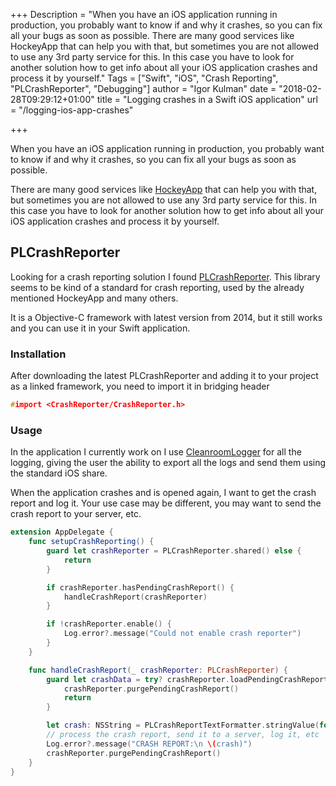 +++
Description = "When you have an iOS application running in production, you probably want to know if and why it crashes, so you can fix all your bugs as soon as possible. There are many good services like HockeyApp that can help you with that, but sometimes you are not allowed to use any 3rd party service for this. In this case you have to look for another solution how to get info about all your iOS application crashes and process it by yourself."
Tags = ["Swift", "iOS", "Crash Reporting", "PLCrashReporter", "Debugging"]
author = "Igor Kulman"
date = "2018-02-28T09:29:12+01:00"
title = "Logging crashes in a Swift iOS application"
url = "/logging-ios-app-crashes"

+++

When you have an iOS application running in production, you probably want to know if and why it crashes, so you can fix all your bugs as soon as possible.

There are many good services like [HockeyApp](https://www.hockeyapp.net/) that can help you with that, but sometimes you are not allowed to use any 3rd party service for this. In this case you have to look for another solution how to get info about all your iOS application crashes and process it by yourself.

## PLCrashReporter

Looking for a crash reporting solution I found [PLCrashReporter](https://www.plcrashreporter.org/). This library seems to be kind of a standard for crash reporting, used by the already mentioned HockeyApp and many others.

It is a Objective-C framework with latest version from 2014, but it still works and you can use it in your Swift application.

### Installation

After downloading the latest PLCrashReporter and adding it to your project as a linked framework, you need to import it in bridging header

```c
#import <CrashReporter/CrashReporter.h>
```

### Usage

In the application I currently work on I use [CleanroomLogger](https://github.com/emaloney/CleanroomLogger) for all the logging, giving the user the ability to export all the logs and send them using the standard iOS share.

<!--more-->

When the application crashes and is opened again, I want to get the crash report and log it. Your use case may be different, you may want to send the crash report to your server, etc.

```swift
extension AppDelegate {
    func setupCrashReporting() {
        guard let crashReporter = PLCrashReporter.shared() else {
            return
        }

        if crashReporter.hasPendingCrashReport() {
            handleCrashReport(crashReporter)
        }

        if !crashReporter.enable() {
            Log.error?.message("Could not enable crash reporter")
        }
    }

    func handleCrashReport(_ crashReporter: PLCrashReporter) {
        guard let crashData = try? crashReporter.loadPendingCrashReportDataAndReturnError(), let report = try? PLCrashReport(data: crashData), !report.isKind(of: NSNull.classForCoder()) else {
            crashReporter.purgePendingCrashReport()
            return
        }

        let crash: NSString = PLCrashReportTextFormatter.stringValue(for: report, with: PLCrashReportTextFormatiOS)! as NSString
        // process the crash report, send it to a server, log it, etc
        Log.error?.message("CRASH REPORT:\n \(crash)")
        crashReporter.purgePendingCrashReport()
    }
}
```
